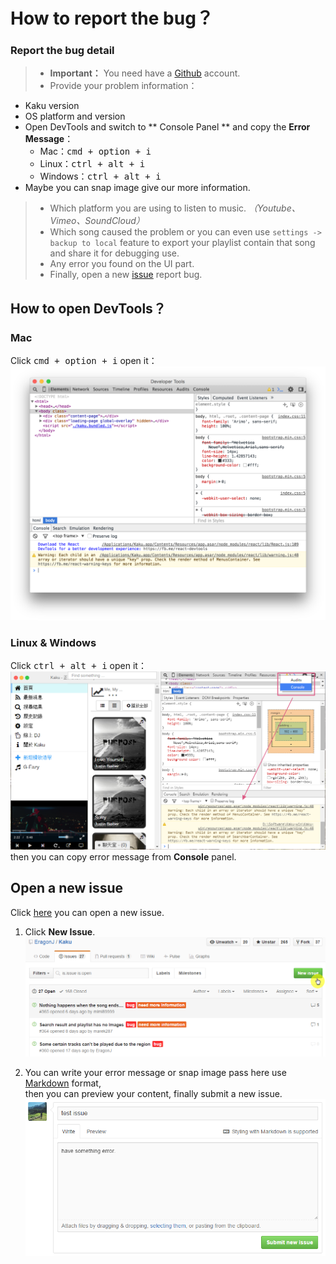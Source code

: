 # How to report the bug？

### Report the bug detail
> - **Important：** You need have a [Github](https://github.com) account.
> - Provide your problem information：
  - Kaku version
  - OS platform and version
  - Open DevTools and switch to ** Console Panel ** and copy the **Error Message**：
    - Mac：<kbd>cmd + option + i</kbd>
    - Linux：<kbd>ctrl + alt + i</kbd>
    - Windows：<kbd>ctrl + alt + i</kbd>
  - Maybe you can snap image give our more information.
> - Which platform you are using to listen to music. _（Youtube、Vimeo、SoundCloud）_
> - Which song caused the problem or you can even use `settings -> backup to local` feature to export your playlist contain that song and share it for debugging use.
> - Any error you found on the UI part.
> - Finally, open a new [issue](https://github.com/EragonJ/Kaku/issues) report bug.

## How to open DevTools？

### Mac
Click <kbd>cmd + option + i</kbd> open it：  
![console panel](../screenshot/mac-consolePanel.png)

### Linux & Windows
Click <kbd>ctrl + alt + i</kbd> open it：  
![console panel](../screenshot/linuxAndWin-consolePanel.png)  
then you can copy error message from **Console** panel.

## Open a new issue
Click [here](https://github.com/EragonJ/Kaku/issues) you can open a new issue.  

1. Click **New Issue**.  
![Open a new issue](../screenshot/openNewIssue.png)

2. You can write your error message or snap image pass here use [Markdown](https://zh.wikipedia.org/wiki/Markdown) format,  
then you can preview your content, finally submit a new issue.  
![issue content](../screenshot/issueContent.png)
